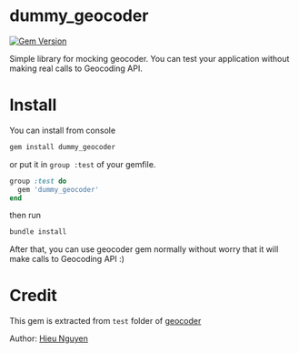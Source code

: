 dummy_geocoder
==============

[![Gem Version](https://badge.fury.io/rb/dummy_geocoder.svg)](http://badge.fury.io/rb/dummy_geocoder)

Simple library for mocking geocoder.
You can test your application without making real calls to Geocoding API.

Install
==

You can install from console

```zsh
gem install dummy_geocoder
```

or put it in `group :test` of your gemfile.

```ruby
group :test do
  gem 'dummy_geocoder'
end
```

then run

```zsh
bundle install
```

After that, you can use geocoder gem normally without worry that it will make
calls to Geocoding API :)

Credit
==

This gem is extracted from `test` folder of
[geocoder](https://github.com/alexreisner/geocoder/)

Author: [Hieu Nguyen](hieu.nguyen@eastagile.com)
